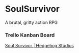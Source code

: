 # SoulSurvivor
A brutal, gritty action RPG

### Trello Kanban Board
[Soul Survivor | Hedgehog Studios](https://trello.com/b/xzlqEZL3/soul-survivor)
